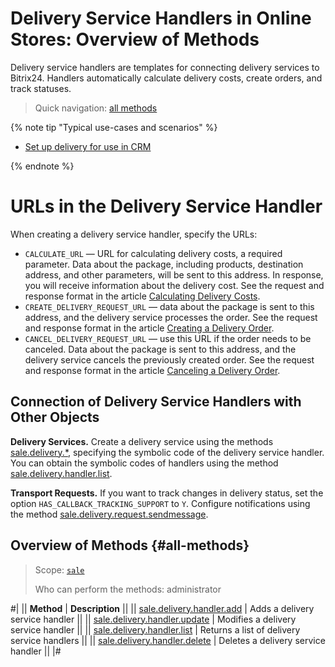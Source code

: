 # Delivery Service Handlers in Online Stores: Overview of Methods

Delivery service handlers are templates for connecting delivery services to Bitrix24. Handlers automatically calculate delivery costs, create orders, and track statuses.

> Quick navigation: [all methods](#all-methods)

{% note tip "Typical use-cases and scenarios" %}

- [Set up delivery for use in CRM](../../../../tutorials/sale/delivery-in-crm.md)

{% endnote %}

# URLs in the Delivery Service Handler

When creating a delivery service handler, specify the URLs:
- `CALCULATE_URL` — URL for calculating delivery costs, a required parameter. Data about the package, including products, destination address, and other parameters, will be sent to this address. In response, you will receive information about the delivery cost. See the request and response format in the article [Calculating Delivery Costs](../webhooks/calculate.md).
- `CREATE_DELIVERY_REQUEST_URL` — data about the package is sent to this address, and the delivery service processes the order. See the request and response format in the article [Creating a Delivery Order](../webhooks/create-delivery-request.md).
- `CANCEL_DELIVERY_REQUEST_URL` — use this URL if the order needs to be canceled. Data about the package is sent to this address, and the delivery service cancels the previously created order. See the request and response format in the article [Canceling a Delivery Order](../webhooks/cancel-delivery-request.md).

## Connection of Delivery Service Handlers with Other Objects

**Delivery Services.** Create a delivery service using the methods [sale.delivery.*](../delivery/index.md), specifying the symbolic code of the delivery service handler. You can obtain the symbolic codes of handlers using the method [sale.delivery.handler.list](./sale-delivery-handler-list.md).

**Transport Requests.** If you want to track changes in delivery status, set the option `HAS_CALLBACK_TRACKING_SUPPORT` to `Y`. Configure notifications using the method [sale.delivery.request.sendmessage](../delivery-request/sale-delivery-request-send-message.md).

## Overview of Methods {#all-methods}

> Scope: [`sale`](../../../scopes/permissions.md)
>
> Who can perform the methods: administrator

#|
|| **Method** | **Description** ||
|| [sale.delivery.handler.add](./sale-delivery-handler-add.md) | Adds a delivery service handler ||
|| [sale.delivery.handler.update](./sale-delivery-handler-update.md) | Modifies a delivery service handler ||
|| [sale.delivery.handler.list](./sale-delivery-handler-list.md) | Returns a list of delivery service handlers ||
|| [sale.delivery.handler.delete](./sale-delivery-handler-delete.md) | Deletes a delivery service handler ||
|#